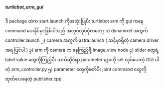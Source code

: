<h5>turtlebot_arm_gui</h5>

ဒီ package ထဲက start.launch ကိုအသုံးပြုပီး turtlebot arm ကို gui ကနေ command ပေးနိုင်မှာဖြစ်ပါသည်
အလုပ်လုပ်ပုံကတော့ 
၁) dynamixel အတွက် controller.launch
၂) camera အတွက် astra.launch ( သင့်မှာရှိတဲ့ camera driver အရ ပြင်ပါ )
၃) arm ကို camera က နေကြည့်ဖို့ image_view node
၄) slider တွေရဲ့ label value တွေကိုကြည့်ပီး သက်ဆိုင်ရာ parameter များကို set လုပ်ပေးတဲ့ GUI ပါတဲ့ arm_controller.py
၅) parameter တွေကိုဖတ်ပီး joint command တွေကိုထုတ်ပေးနေတဲ့ publisher.cpp
